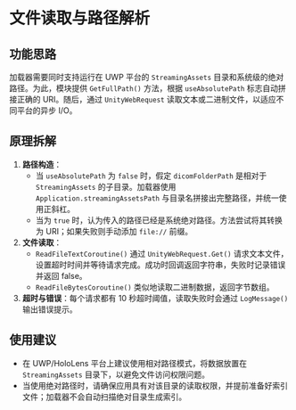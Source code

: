 # 文件读取与路径解析

## 功能思路

加载器需要同时支持运行在 UWP 平台的 `StreamingAssets` 目录和系统级的绝对路径。为此，模块提供 `GetFullPath()` 方法，根据 `useAbsolutePath` 标志自动拼接正确的 URI。随后，通过 `UnityWebRequest` 读取文本或二进制文件，以适应不同平台的异步 I/O。

## 原理拆解

1. **路径构造**：
   - 当 `useAbsolutePath` 为 `false` 时，假定 `dicomFolderPath` 是相对于 `StreamingAssets` 的子目录。加载器使用 `Application.streamingAssetsPath` 与目录名拼接出完整路径，并统一使用正斜杠。
   - 当为 `true` 时，认为传入的路径已经是系统绝对路径。方法尝试将其转换为 URI；如果失败则手动添加 `file://` 前缀。
2. **文件读取**：
   - `ReadFileTextCoroutine()` 通过 `UnityWebRequest.Get()` 请求文本文件，设置超时时间并等待请求完成。成功时回调返回字符串，失败时记录错误并返回 false。
   - `ReadFileBytesCoroutine()` 类似地读取二进制数据，返回字节数组。
3. **超时与错误**：每个请求都有 10 秒超时阈值，读取失败时会通过 `LogMessage()` 输出错误提示。

## 使用建议

- 在 UWP/HoloLens 平台上建议使用相对路径模式，将数据放置在 `StreamingAssets` 目录下，以避免文件访问权限问题。
- 当使用绝对路径时，请确保应用具有对该目录的读取权限，并提前准备好索引文件；加载器不会自动扫描绝对目录生成索引。
